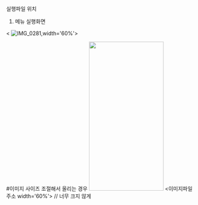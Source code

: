 실행파일 위치

1. 메뉴 실행화면

 < ![IMG_0281](https://github.com/KangYWon/2023_02PP1/assets/93894335/4a5dc803-eb26-494f-88dd-e0166344c380),width='60%'>



#이미지 사이즈 조절해서 올리는 경우
<img src="https://github.com/KangYWon/2023_02PP1/assets/93894335/4a5dc803-eb26-494f-88dd-e0166344c380" width="200" height="400"/>
  <이미지파일주소 width='60%'> // 너무 크지 않게 

